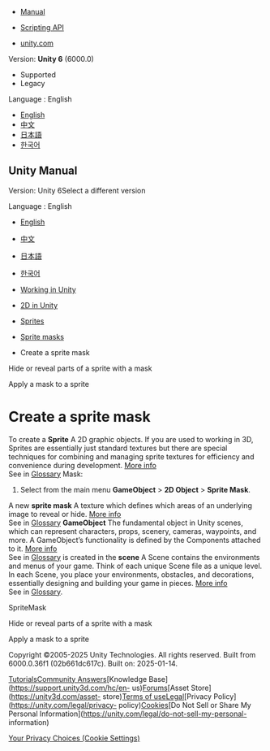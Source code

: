 [](https://docs.unity3d.com)

  * [Manual](../Manual/index.html)
  * [Scripting API](../ScriptReference/index.html)

  * [unity.com](https://unity.com/)

Version: **Unity 6** (6000.0)

  * Supported
  * Legacy

Language : English

  * [English](/Manual/sprite/mask/create-sprite-mask.html)
  * [中文](/cn/current/Manual/sprite/mask/create-sprite-mask.html)
  * [日本語](/ja/current/Manual/sprite/mask/create-sprite-mask.html)
  * [한국어](/kr/current/Manual/sprite/mask/create-sprite-mask.html)

[](https://docs.unity3d.com)

## Unity Manual

Version: Unity 6Select a different version

Language : English

  * [English](/Manual/sprite/mask/create-sprite-mask.html)
  * [中文](/cn/current/Manual/sprite/mask/create-sprite-mask.html)
  * [日本語](/ja/current/Manual/sprite/mask/create-sprite-mask.html)
  * [한국어](/kr/current/Manual/sprite/mask/create-sprite-mask.html)

  * [Working in Unity](../../working-in-unity.html)
  * [2D in Unity](../../Unity2D.html)
  * [Sprites](../../sprite/sprite-landing.html)
  * [Sprite masks](../../sprite/mask/mask-landing.html)
  * Create a sprite mask

[](../../sprite/mask/hide-reveal-parts-sprite-mask.html)

Hide or reveal parts of a sprite with a mask

[](../../sprite/mask/apply-mask-sprite.html)

Apply a mask to a sprite

# Create a sprite mask

To create a **Sprite** A 2D graphic objects. If you are used to working in 3D,
Sprites are essentially just standard textures but there are special
techniques for combining and managing sprite textures for efficiency and
convenience during development. [More info](../../sprite/sprite-landing.html)  
See in [Glossary](../../Glossary.html#Sprite) Mask:

  1. Select from the main menu **GameObject** > **2D Object** > **Sprite Mask**.

A new **sprite mask** A texture which defines which areas of an underlying
image to reveal or hide. [More info](../../sprite/mask/mask-landing.html)  
See in [Glossary](../../Glossary.html#SpriteMask) **GameObject** The
fundamental object in Unity scenes, which can represent characters, props,
scenery, cameras, waypoints, and more. A GameObject’s functionality is defined
by the Components attached to it. [More info](../../class-GameObject.html)  
See in [Glossary](../../Glossary.html#GameObject) is created in the **scene**
A Scene contains the environments and menus of your game. Think of each unique
Scene file as a unique level. In each Scene, you place your environments,
obstacles, and decorations, essentially designing and building your game in
pieces. [More info](../../CreatingScenes.html)  
See in [Glossary](../../Glossary.html#Scene).

SpriteMask

[](../../sprite/mask/hide-reveal-parts-sprite-mask.html)

Hide or reveal parts of a sprite with a mask

[](../../sprite/mask/apply-mask-sprite.html)

Apply a mask to a sprite

Copyright ©2005-2025 Unity Technologies. All rights reserved. Built from
6000.0.36f1 (02b661dc617c). Built on: 2025-01-14.

[Tutorials](https://learn.unity.com/)[Community
Answers](https://answers.unity3d.com)[Knowledge
Base](https://support.unity3d.com/hc/en-
us)[Forums](https://forum.unity3d.com)[Asset Store](https://unity3d.com/asset-
store)[Terms of
use](https://docs.unity3d.com/Manual/TermsOfUse.html)[Legal](https://unity.com/legal)[Privacy
Policy](https://unity.com/legal/privacy-
policy)[Cookies](https://unity.com/legal/cookie-policy)[Do Not Sell or Share
My Personal Information](https://unity.com/legal/do-not-sell-my-personal-
information)

[Your Privacy Choices (Cookie Settings)](javascript:void\(0\);)

